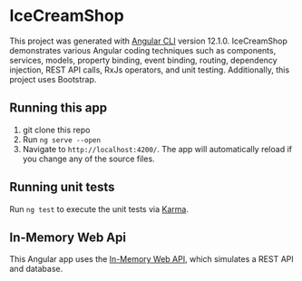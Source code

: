 # IceCreamShop

This project was generated with [Angular CLI](https://github.com/angular/angular-cli) version 12.1.0. IceCreamShop demonstrates various Angular coding techniques such as components, services, models, property binding, event binding, routing, dependency injection, REST API calls, RxJs operators, and unit testing.  Additionally, this project uses Bootstrap.

## Running this app

1. git clone this repo
2. Run `ng serve --open`
3. Navigate to `http://localhost:4200/`. The app will automatically reload if you change any of the source files.

## Running unit tests

Run `ng test` to execute the unit tests via [Karma](https://karma-runner.github.io).

## In-Memory Web Api

This Angular app uses the [In-Memory Web API](https://github.com/angular/in-memory-web-api), which simulates a REST API and database.  
